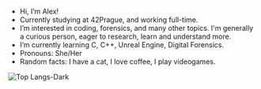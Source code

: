 -  Hi, I’m Alex! 
-  Currently studying at 42Prague, and working full-time.
-  I’m interested in coding, forensics, and many other topics. I'm generally a curious person, eager to research, learn and understand more.
-  I’m currently learning C, C++, Unreal Engine, Digital Forensics.
-  Pronouns: She/Her
-  Random facts: I have a cat, I love coffee, I play videogames.


![Top Langs-Dark](https://github-readme-stats.vercel.app/api/top-langs/?username=alexlav3&size_weight=0.5&count_weight=0.5&layout=compact)
<!---
AlexLav3/AlexLav3 is a ✨ special ✨ repository because its `README.md` (this file) appears on your GitHub profile.
You can click the Preview link to take a look at your changes.
--->
